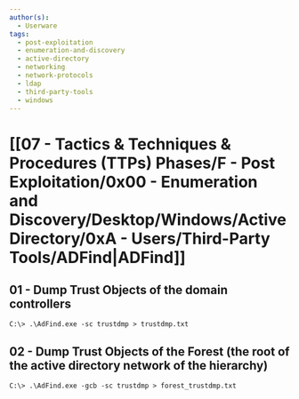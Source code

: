 ```yaml
---
author(s):
  - Userware
tags:
  - post-exploitation
  - enumeration-and-discovery
  - active-directory
  - networking
  - network-protocols
  - ldap
  - third-party-tools
  - windows
---
```

# [[07 - Tactics & Techniques & Procedures (TTPs) Phases/F - Post Exploitation/0x00 - Enumeration and Discovery/Desktop/Windows/Active Directory/0xA - Users/Third-Party Tools/ADFind|ADFind]]

## 01 - Dump Trust Objects of the domain controllers

```
C:\> .\AdFind.exe -sc trustdmp > trustdmp.txt
```

## 02 - Dump Trust Objects of the Forest (the root of the active directory network of the hierarchy)

```
C:\> .\AdFind.exe -gcb -sc trustdmp > forest_trustdmp.txt
```